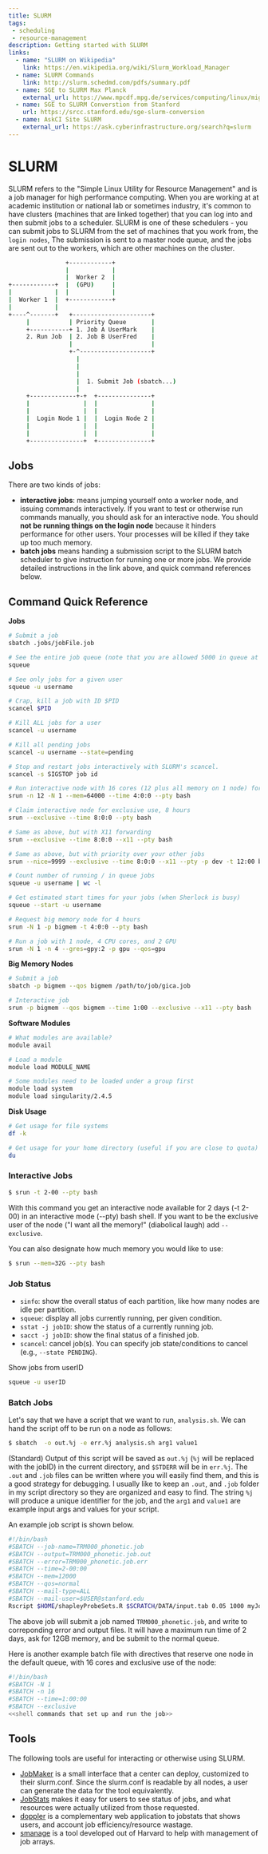 ```yaml
---
title: SLURM
tags: 
 - scheduling
 - resource-management
description: Getting started with SLURM
links:
  - name: "SLURM on Wikipedia"
    link: https://en.wikipedia.org/wiki/Slurm_Workload_Manager
  - name: SLURM Commands
    link: http://slurm.schedmd.com/pdfs/summary.pdf
  - name: SGE to SLURM Max Planck
    external_url: https://www.mpcdf.mpg.de/services/computing/linux/migration-from-sge-to-slurm
  - name: SGE to SLURM Converstion from Stanford
    url: https://srcc.stanford.edu/sge-slurm-conversion
  - name: AskCI Site SLURM
    external_url: https://ask.cyberinfrastructure.org/search?q=slurm
---
```


# SLURM

SLURM refers to the "Simple Linux Utility for Resource Management" and is a job manager for high performance computing.
When you are working at at academic institution or national lab or sometimes industry, it's common to have clusters (machines that are linked
together) that you can log into and then submit jobs to a scheduler. SLURM is one of these schedulers - you can submit jobs to SLURM from the set of machines that you work from, the `login nodes`, The submission is sent to a master node queue, and the jobs are sent out to the workers, which are other machines on the cluster.

```bash
                +------------+
                |            |
                |  Worker 2  |
+------------+  |  (GPU)     |
|            |  |            |
|  Worker 1  |  +------------+
|            |
+----^-------+   +----------------------+
     |           | Priority Queue       |
     +-----------+ 1. Job A UserMark    |
     2. Run Job  | 2. Job B UserFred    |
                 |                      |
                 +-^--------------------+
                   |
                   |
                   |
                   |  1. Submit Job (sbatch...)
                   |
     +-------------+-+  +---------------+
     |               |  |               |
     |               |  |               |
     |  Login Node 1 |  |  Login Node 2 |
     |               |  |               |
     |               |  |               |
     +---------------+  +---------------+
```

## Jobs

There are two kinds of jobs:

 - **interactive jobs**: means jumping yourself onto a worker node, and issuing commands interactively. If you want to test or otherwise run commands manually, you should ask for an interactive node. You should **not be running things on the login node** because it hinders performance for other users. Your processes will be killed if they take up too much memory.
 - **batch jobs** means handing a submission script to the SLURM batch scheduler to give instruction for running one or more jobs. We provide detailed instructions in the link above, and quick command references below.


## Command Quick Reference

**Jobs**

```bash
# Submit a job
sbatch .jobs/jobFile.job

# See the entire job queue (note that you are allowed 5000 in queue at once)
squeue

# See only jobs for a given user
squeue -u username

# Crap, kill a job with ID $PID
scancel $PID

# Kill ALL jobs for a user
scancel -u username

# Kill all pending jobs
scancel -u username --state=pending

# Stop and restart jobs interactively with SLURM's scancel.
scancel -s SIGSTOP job id

# Run interactive node with 16 cores (12 plus all memory on 1 node) for 4 hours:
srun -n 12 -N 1 --mem=64000 --time 4:0:0 --pty bash

# Claim interactive node for exclusive use, 8 hours
srun --exclusive --time 8:0:0 --pty bash

# Same as above, but with X11 forwarding
srun --exclusive --time 8:0:0 --x11 --pty bash

# Same as above, but with priority over your other jobs
srun --nice=9999 --exclusive --time 8:0:0 --x11 --pty -p dev -t 12:00 bash

# Count number of running / in queue jobs
squeue -u username | wc -l

# Get estimated start times for your jobs (when Sherlock is busy)
squeue --start -u username

# Request big memory node for 4 hours
srun -N 1 -p bigmem -t 4:0:0 --pty bash

# Run a job with 1 node, 4 CPU cores, and 2 GPU
srun -N 1 -n 4 --gres=gpy:2 -p gpu --qos=gpu
```

**Big Memory Nodes**

```bash
# Submit a job
sbatch -p bigmem --qos bigmem /path/to/job/gica.job

# Interactive job
srun -p bigmem --qos bigmem --time 1:00 --exclusive --x11 --pty bash
```

**Software Modules**

```bash
# What modules are available?
module avail

# Load a module
module load MODULE_NAME

# Some modules need to be loaded under a group first
module load system
module load singularity/2.4.5
```

**Disk Usage**

```bash
# Get usage for file systems
df -k

# Get usage for your home directory (useful if you are close to quota)
du
```

### Interactive Jobs

```bash
$ srun -t 2-00 --pty bash
```

With this command you get an interactive node available for 2 days (-t 2-00) in an interactive mode (--pty) 
bash shell. If you want to be the exclusive user of the node ("I want all the memory!" (diabolical laugh) add `--exclusive`.

You can also designate how much memory you would like to use:

```bash
$ srun --mem=32G --pty bash
```

### Job Status

- `sinfo`: show the overall status of each partition, like how many nodes are idle per partition.
- `squeue`: display all jobs currently running, per given condition.
- `sstat -j jobID`: show the status of a currently running job.
- `sacct -j jobID`: show the final status of a finished job.
- `scancel`: cancel job(s). You can specify job state/conditions to cancel (e.g., `--state PENDING`).

Show jobs from userID
```bash
squeue -u userID
```

### Batch Jobs

Let's say that we have a script that we want to run, `analysis.sh`. We can hand the
script off to be run on a node as follows:

```bash
$ sbatch  -o out.%j -e err.%j analysis.sh arg1 value1
```

(Standard) Output of this script will be saved as `out.%j` (`%j` will be replaced with the jobID) 
in the current directory, and `$STDERR` will be in `err.%j`.
The `.out` and `.job` files can be written where you will easily find them, and this is a good
strategy for debugging. I usually like to keep an `.out`, and `.job` folder in my script directory
so they are organized and easy to find. The string `%j` will produce a unique identifier for the job, and the
`arg1` and `value1` are example input args and values for your script.

An example job script is shown below.

```bash
#!/bin/bash
#SBATCH --job-name=TRM000_phonetic.job
#SBATCH --output=TRM000_phonetic.job.out
#SBATCH --error=TRM000_phonetic.job.err
#SBATCH --time=2-00:00
#SBATCH --mem=12000
#SBATCH --qos=normal
#SBATCH --mail-type=ALL
#SBATCH --mail-user=$USER@stanford.edu
Rscript $HOME/shapleyProbeSets.R $SCRATCH/DATA/input.tab 0.05 1000 myJob.R
```

The above job will submit a job named `TRM000_phonetic.job`, and write to correponding error and output files. It will
have a maximum run time of 2 days, ask for 12GB memory, and be submit to the normal queue.

Here is another example batch file with directives that reserve one node in the default queue, with 16 cores and exclusive use of the node:

```bash
#!/bin/bash
#SBATCH -N 1
#SBATCH -n 16
#SBATCH --time=1:00:00
#SBATCH --exclusive
<<shell commands that set up and run the job>>
```

## Tools

<span id='question-what-tools-exist-to-help-with-using-slurm'></span> The following tools are useful for interacting or otherwise using SLURM.

 - [JobMaker](https://researchapps.github.io/job-maker/) is a small interface that a center can deploy, customized to their slurm.conf. Since the slurm.conf is readable by all nodes, a user can generate the data for the tool equivalently. 
 - [JobStats](https://github.com/nauhpc/jobstats) makes it easy for users to see status of jobs, and what resources were actually utilized from those requested.
  - [doppler](https://github.com/nauhpc/doppler) is a complementary web application to jobstats that shows users, and account job efficiency/resource wastage.
 - [smanage](https://vsoch.github.io/lessons/smanage/) is a tool developed out of Harvard to help with management of job arrays.

